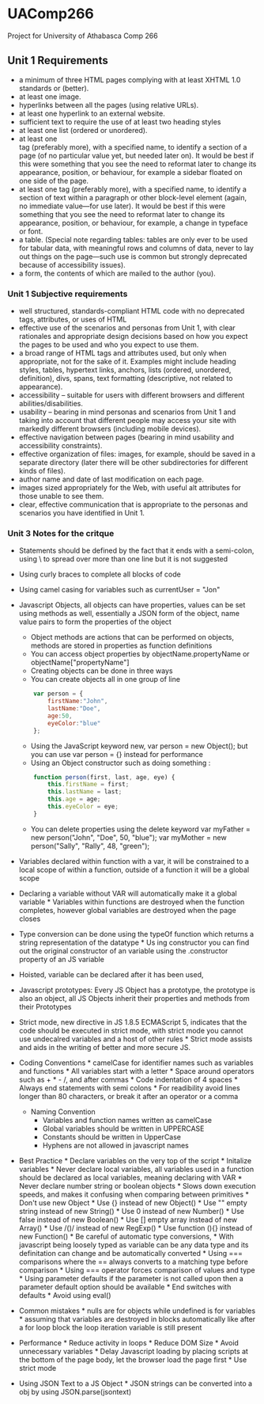 # UAComp266
Project for University of Athabasca Comp 266 
## Unit 1 Requirements
* a minimum of three HTML pages complying with at least XHTML 1.0 standards or (better).
* at least one image.
* hyperlinks between all the pages (using relative URLs).
* at least one hyperlink to an external website.
* sufficient text to require the use of at least two heading styles
* at least one list (ordered or unordered).
* at least one <div> tag (preferably more), with a specified name, to identify a section of a page (of no particular value yet, but needed later on). It would be best if this were something that you see the need to reformat later to change its appearance, position, or behaviour, for example a sidebar floated on one side of the page.
* at least one <span> tag (preferably more), with a specified name, to identify a section of text within a paragraph or other block-level element (again, no immediate value—for use later). It would be best if this were something that you see the need to reformat later to change its appearance, position, or behaviour, for example, a change in typeface or font.
* a table. (Special note regarding tables: tables are only ever to be used for tabular data, with meaningful rows and columns of data, never to lay out things on the page—such use is common but strongly deprecated because of accessibility issues).
* a form, the contents of which are mailed to the author (you).

### Unit 1 Subjective requirements
* well structured, standards-compliant HTML code with no deprecated tags, attributes, or uses of HTML
* effective use of the scenarios and personas from Unit 1, with clear rationales and appropriate design decisions based on how you expect the pages to be used and who you expect to use them.
* a broad range of HTML tags and attributes used, but only when appropriate, not for the sake of it. Examples might include heading styles, tables, hypertext links, anchors, lists (ordered, unordered, definition), divs, spans, text formatting (descriptive, not related to appearance).
* accessibility – suitable for users with different browsers and different abilities/disabilities.
* usability – bearing in mind personas and scenarios from Unit 1 and taking into account that different people may access your site with markedly different browsers (including mobile devices).
* effective navigation between pages (bearing in mind usability and accessibility constraints).
* effective organization of files: images, for example, should be saved in a separate directory (later there will be other subdirectories for different kinds of files).
* author name and date of last modification on each page.
* images sized appropriately for the Web, with useful alt attributes for those unable to see them.
* clear, effective communication that is appropriate to the personas and scenarios you have identified in Unit 1.


### Unit 3 Notes for the critque
* Statements should be defined by the fact that it ends with a semi-colon, using \ to spread over more than one line but it is not suggested
* Using curly braces to complete all blocks of code
* Using camel casing for variables such as currentUser = "Jon"
* Javascript Objects, all objects can have properties, values can be set using methods as well, essentially a JSON form of the object, name value pairs to form the properties of the object
    * Object methods are actions that can be performed on objects, methods are stored in properties as function definitions
    * You can access object properties by objectName.propertyName or objectName["propertyName"]
    * Creating objects can be done in three ways
    * You can create objects all in one group of line 
    ```javascript
        var person = {
            firstName:"John",
            lastName:"Doe",
            age:50,
            eyeColor:"blue"
        };
    ```
     * Using the JavaScript keyword new, var person = new Object(); but you can use var person = {} instead for performance
     * Using an Object constructor such as doing something :
    ```javascript
        function person(first, last, age, eye) {
            this.firstName = first;
            this.lastName = last;
            this.age = age;
            this.eyeColor = eye;
        }
    ```
    * You can delete properties using the delete keyword
var myFather = new person("John", "Doe", 50, "blue");
var myMother = new person("Sally", "Rally", 48, "green");
* Variables declared within function with a var, it will be constrained to a local scope of within a function, outside of a function it will be a global scope
* Declaring a variable without VAR will automatically make it a global variable
        * Variables within functions are destroyed when the function completes, however global variables are destroyed when the page closes
* Type conversion can be done using the typeOf function which returns a string representation of the datatype
        * Us ing constructor you can find out the original constructor of an variable using the .constructor property of an JS variable
* Hoisted, variable can be declared after it has been used, 
* Javascript prototypes: Every JS Object has a prototype, the prototype is also an object, all JS Objects inherit their properties and methods from their
Prototypes
* Strict mode, new directive in JS 1.8.5 ECMAScript 5, indicates that the code should be executed in strict mode, with strict mode you cannot use undecalred variables and a host of other rules
        * Strict mode assists and aids in the writing of better and more secure JS.
* Coding Conventions
        * camelCase for identifier names such as variables and functions
        * All variables start with a letter
        * Space around operators such as + * - /, and after commas
        * Code indentation of 4 spaces
        * Always end statements with semi colons
        * For readibility avoid lines longer than 80 characters, or break it after an operator or a comma
    * Naming Convention
        * Variables and function names written as camelCase
        * Global variables should be written in UPPERCASE
        * Constants should be written in UpperCase
        * Hyphens are not allowed in javascript names
* Best Practice
        * Declare variables on the very top of the script
        * Initalize variables
        * Never declare local variables, all variables used in a function should be declared as local variables, meaning declaring with VAR
        * Never declare number string or boolean objects
                * Slows down execution speeds, and makes it confusing when comparing between primitives
        * Don't use new Object
                * Use {} instead of new Object()
                * Use "" empty string instead of new String()
                * Use 0 instead of new Number()
                * Use false  instead of new Boolean()
                * Use [] empty array instead of new Array()
                * Use /()/ instead of new RegExp()
                * Use function (){} instead of new Function()
        * Be careful of automatic type conversions,
                * With javascript being loosely typed as variable can be any data type and its definitation can change and be automatically converted
        * Using === comparisons where the == always converts to a matching type before comparison
                * Using === operator forces comparison of values and type
        * Using parameter defaults if the parameter is not called upon then a parameter default option should be available
        * End switches with defaults
        * Avoid using eval()
        
 * Common mistakes
        * nulls are for objects while undefined is for variables
        * assuming that variables are destroyed in blocks automatically like after a for loop block the loop iteration variable is still present
 * Performance
        * Reduce activity in loops
        * Reduce DOM Size
        * Avoid unnecessary variables
        * Delay Javascript loading by placing scripts at the bottom of the page body, let the browser load the page first
        * Use strict mode
* Using JSON Text to a JS Object
        * JSON strings can be converted into a obj by using JSON.parse(jsontext)

